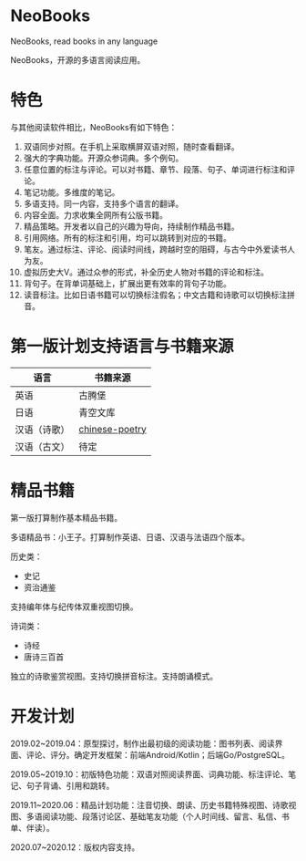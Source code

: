 # NeoBooks

NeoBooks, read books in any language

NeoBooks，开源的多语言阅读应用。

# 特色

与其他阅读软件相比，NeoBooks有如下特色：

1. 双语同步对照。在手机上采取横屏双语对照，随时查看翻译。
1. 强大的字典功能。开源众参词典。多个例句。
1. 任意位置的标注与评论。可以对书籍、章节、段落、句子、单词进行标注和评论。
1. 笔记功能。多维度的笔记。
1. 多语支持。同一内容，支持多个语言的翻译。
1. 内容全面。力求收集全网所有公版书籍。
1. 精品策略。开发者以自己的兴趣为导向，持续制作精品书籍。
1. 引用网络。所有的标注和引用，均可以跳转到对应的书籍。
1. 笔友。通过标注、评论、阅读时间线，跨越时空的阻碍，与古今中外爱读书人为友。
1. 虚拟历史大V。通过众参的形式，补全历史人物对书籍的评论和标注。
1. 背句子。在背单词基础上，扩展出更有效率的背句子功能。
1. 读音标注。比如日语书籍可以切换标注假名；中文古籍和诗歌可以切换标注拼音。

# 第一版计划支持语言与书籍来源

| 语言  |  书籍来源 |
| --- | --- |
| 英语 | 古腾堡 |
| 日语 | 青空文库 |
| 汉语（诗歌） | [chinese-poetry](https://github.com/chinese-poetry/chinese-poetry) |
| 汉语（古文） | 待定 |

# 精品书籍

第一版打算制作基本精品书籍。

多语精品书：小王子。打算制作英语、日语、汉语与法语四个版本。

历史类：

- 史记
- 资治通鉴

支持编年体与纪传体双重视图切换。

诗词类：

- 诗经
- 唐诗三百首

独立的诗歌鉴赏视图。支持切换拼音标注。支持朗诵模式。

# 开发计划

2019.02~2019.04：原型探讨，制作出最初级的阅读功能：图书列表、阅读界面、评论、评分。确定开发框架：前端Android/Kotlin；后端Go/PostgreSQL。

2019.05~2019.10：初版特色功能：双语对照阅读界面、词典功能、标注评论、笔记、句子背诵、引用和跳转。

2019.11~2020.06：精品计划功能：注音切换、朗读、历史书籍特殊视图、诗歌视图、多语阅读功能、段落讨论区、基础笔友功能（个人时间线、留言、私信、书单、伴读）。

2020.07~2020.12：版权内容支持。